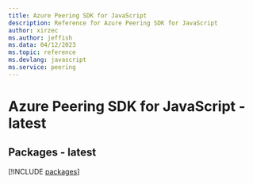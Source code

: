 ```yaml
---
title: Azure Peering SDK for JavaScript
description: Reference for Azure Peering SDK for JavaScript
author: xirzec
ms.author: jeffish
ms.data: 04/12/2023
ms.topic: reference
ms.devlang: javascript
ms.service: peering
---
```

# Azure Peering SDK for JavaScript - latest
## Packages - latest
[!INCLUDE [packages](peering-index.md)]